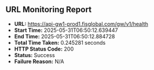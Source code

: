 ## URL Monitoring Report

- **URL:** https://api-gw1-prod1.fisglobal.com/gw/v1/health
- **Start Time:** 2025-05-31T06:50:12.639447
- **End Time:** 2025-05-31T06:50:12.884728
- **Total Time Taken:** 0.245281 seconds
- **HTTP Status Code:** 200
- **Status:** Success
- **Failure Reason:** N/A
